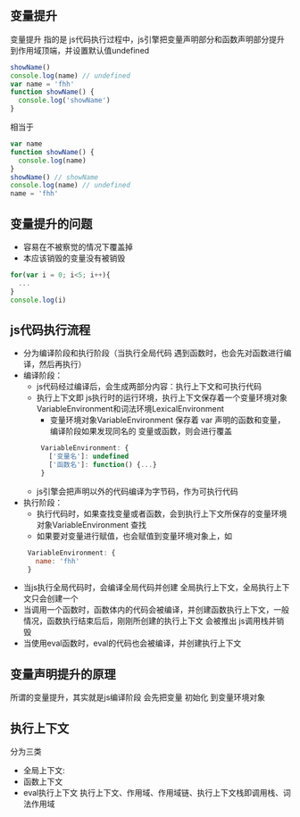 ## 变量提升
变量提升 指的是 js代码执行过程中，js引擎把变量声明部分和函数声明部分提升到作用域顶端，并设置默认值undefined
```js
showName()
console.log(name) // undefined
var name = 'fhh'
function showName() {
  console.log('showName')
}
```
相当于
```js
var name
function showName() {
  console.log(name)
}
showName() // showName
console.log(name) // undefined
name = 'fhh'
```
## 变量提升的问题
+ 容易在不被察觉的情况下覆盖掉
+ 本应该销毁的变量没有被销毁
```js
for(var i = 0; i<5; i++){
  ...
}
console.log(i)
```
## js代码执行流程
+ 分为编译阶段和执行阶段（当执行全局代码 遇到函数时，也会先对函数进行编译，然后再执行）
+ 编译阶段：
  + js代码经过编译后，会生成两部分内容：执行上下文和可执行代码
  + 执行上下文即 js执行时的运行环境，执行上下文保存着一个变量环境对象VariableEnvironment和词法环境LexicalEnvironment
    + 变量环境对象VariableEnvironment 保存着 var 声明的函数和变量，编译阶段如果发现同名的 变量或函数，则会进行覆盖
     ```js
      VariableEnvironment: {
        ['变量名']: undefined
        ['函数名']: function() {...}
      }
     ```
  + js引擎会把声明以外的代码编译为字节码，作为可执行代码
+ 执行阶段：
  + 执行代码时，如果查找变量或者函数，会到执行上下文所保存的变量环境对象VariableEnvironment 查找 
  + 如果要对变量进行赋值，也会赋值到变量环境对象上，如
   ```js
    VariableEnvironment: {
      name: 'fhh'
    }
   ```
+ 当js执行全局代码时，会编译全局代码并创建 全局执行上下文，全局执行上下文只会创建一个
+ 当调用一个函数时，函数体内的代码会被编译，并创建函数执行上下文，一般情况，函数执行结束后后，刚刚所创建的执行上下文 会被推出 js调用栈并销毁
+ 当使用eval函数时，eval的代码也会被编译，并创建执行上下文
## 变量声明提升的原理
所谓的变量提升，其实就是js编译阶段 会先把变量 初始化 到变量环境对象
## 执行上下文
分为三类
+ 全局上下文: 
+ 函数上下文
+ eval执行上下文
执行上下文、作用域、作用域链、执行上下文栈即调用栈、词法作用域

